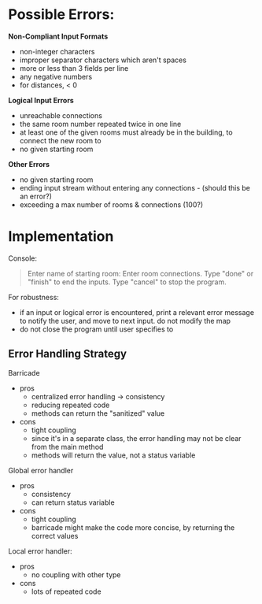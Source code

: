 # Possible Errors:
**Non-Compliant Input Formats**
- non-integer characters
- improper separator characters which aren't spaces
- more or less than 3 fields per line
- any negative numbers
- for distances, < 0

**Logical Input Errors**
- unreachable connections
- the same room number repeated twice in one line
- at least one of the given rooms must already be in the building, to connect the new room to 
- no given starting room

**Other Errors**
- no given starting room
- ending input stream without entering any connections - (should this be an error?)
- exceeding a max number of rooms & connections (100?)

# Implementation

Console:
> Enter name of starting room:
> Enter room connections. Type "done" or "finish" to end the inputs. Type "cancel" to stop the program.

For robustness:
- if an input or logical error is encountered, print a relevant error message to notify the user, and move to next input.  do not modify the map
- do not close the program until user specifies to

## Error Handling Strategy

Barricade 
- pros
	- centralized error handling -> consistency
	- reducing repeated code
	- methods can return the "sanitized" value
- cons
	- tight coupling
	- since it's in a separate class, the error handling may not be clear from the main method
	- methods will return the value, not a status variable

Global error handler
- pros
	- consistency
	- can return status variable
- cons
	- tight coupling
	- barricade might make the code more concise, by returning the correct values

Local error handler:
- pros
	- no coupling with other type
- cons
	- lots of repeated code

<!--stackedit_data:
eyJoaXN0b3J5IjpbLTExMDM2NzUxOTBdfQ==
-->